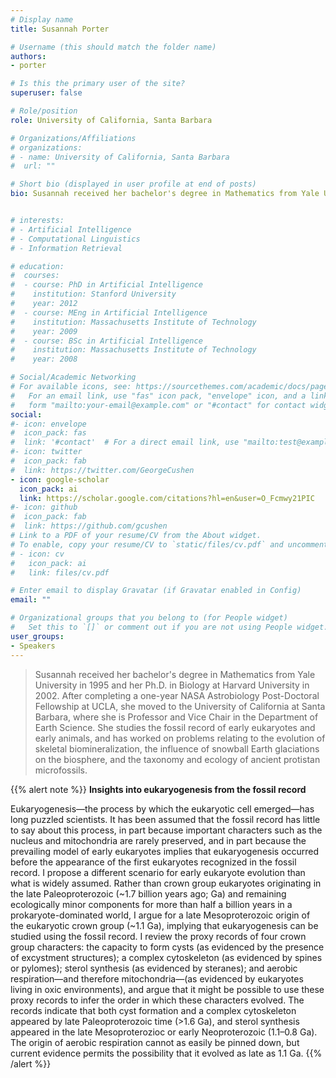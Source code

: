 ```yaml
---
# Display name
title: Susannah Porter

# Username (this should match the folder name)
authors:
- porter

# Is this the primary user of the site?
superuser: false

# Role/position
role: University of California, Santa Barbara

# Organizations/Affiliations
# organizations:
# - name: University of California, Santa Barbara
#  url: ""

# Short bio (displayed in user profile at end of posts)
bio: Susannah received her bachelor's degree in Mathematics from Yale University in 1995 and her Ph.D. in Biology at Harvard University in 2002. After completing a one-year NASA Astrobiology Post-Doctoral Fellowship at UCLA, she moved to the University of California at Santa Barbara, where she is Professor and Vice Chair in the Department of Earth Science. She studies the fossil record of early eukaryotes and early animals, and has worked on problems relating to the evolution of skeletal biomineralization, the influence of snowball Earth glaciations on the biosphere, and the taxonomy and ecology of ancient protistan microfossils.


# interests:
# - Artificial Intelligence
# - Computational Linguistics
# - Information Retrieval

# education:
#  courses:
#  - course: PhD in Artificial Intelligence
#    institution: Stanford University
#    year: 2012
#  - course: MEng in Artificial Intelligence
#    institution: Massachusetts Institute of Technology
#    year: 2009
#  - course: BSc in Artificial Intelligence
#    institution: Massachusetts Institute of Technology
#    year: 2008

# Social/Academic Networking
# For available icons, see: https://sourcethemes.com/academic/docs/page-builder/#icons
#   For an email link, use "fas" icon pack, "envelope" icon, and a link in the
#   form "mailto:your-email@example.com" or "#contact" for contact widget.
social:
#- icon: envelope
#  icon_pack: fas
#  link: '#contact'  # For a direct email link, use "mailto:test@example.org".
#- icon: twitter
#  icon_pack: fab
#  link: https://twitter.com/GeorgeCushen
- icon: google-scholar
  icon_pack: ai
  link: https://scholar.google.com/citations?hl=en&user=O_Fcmwy21PIC
#- icon: github
#  icon_pack: fab
#  link: https://github.com/gcushen
# Link to a PDF of your resume/CV from the About widget.
# To enable, copy your resume/CV to `static/files/cv.pdf` and uncomment the lines below.
# - icon: cv
#   icon_pack: ai
#   link: files/cv.pdf

# Enter email to display Gravatar (if Gravatar enabled in Config)
email: ""

# Organizational groups that you belong to (for People widget)
#   Set this to `[]` or comment out if you are not using People widget.
user_groups:
- Speakers
---
```


> Susannah received her bachelor's degree in Mathematics from Yale University in 1995 and her Ph.D. in Biology at Harvard University in 2002. After completing a one-year NASA Astrobiology Post-Doctoral Fellowship at UCLA, she moved to the University of California at Santa Barbara, where she is Professor and Vice Chair in the Department of Earth Science. She studies the fossil record of early eukaryotes and early animals, and has worked on problems relating to the evolution of skeletal biomineralization, the influence of snowball Earth glaciations on the biosphere, and the taxonomy and ecology of ancient protistan microfossils.

{{% alert note %}}
**Insights into eukaryogenesis from the fossil record**

Eukaryogenesis—the process by which the eukaryotic cell emerged—has long puzzled scientists. It has been assumed that the fossil record has little to say about this process, in part because important characters such as the nucleus and mitochondria are rarely preserved, and in part because the prevailing model of early eukaryotes implies that eukaryogenesis occurred before the appearance of the first eukaryotes recognized in the fossil record. I propose a different scenario for early eukaryote evolution than what is widely assumed. Rather than crown group eukaryotes originating in the late Paleoproterozoic (~1.7 billion years ago; Ga) and remaining ecologically minor components for more than half a billion years in a prokaryote-dominated world, I argue for a late Mesoproterozoic origin of the eukaryotic crown group (~1.1 Ga), implying that eukaryogenesis can be studied using the fossil record. I review the proxy records of four crown group characters: the capacity to form cysts (as evidenced by the presence of excystment structures); a complex cytoskeleton (as evidenced by spines or pylomes); sterol synthesis (as evidenced by steranes); and aerobic respiration—and therefore mitochondria—(as evidenced by eukaryotes living in oxic environments), and argue that it might be possible to use these proxy records to infer the order in which these characters evolved. The records indicate that both cyst formation and a complex cytoskeleton appeared by late Paleoproterozoic time (>1.6 Ga), and sterol synthesis appeared in the late Mesoproterozioc or early Neoproterozoic (1.1–0.8 Ga). The origin of aerobic respiration cannot as easily be pinned down, but current evidence permits the possibility that it evolved as late as 1.1 Ga.
{{% /alert %}}

